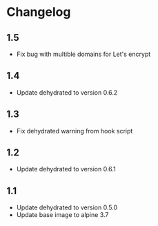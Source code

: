 # Changelog

## 1.5
- Fix bug with multible domains for Let's encrypt

## 1.4
- Update dehydrated to version 0.6.2

## 1.3
- Fix dehydrated warning from hook script

## 1.2
- Update dehydrated to version 0.6.1

## 1.1
- Update dehydrated to version 0.5.0
- Update base image to alpine 3.7
